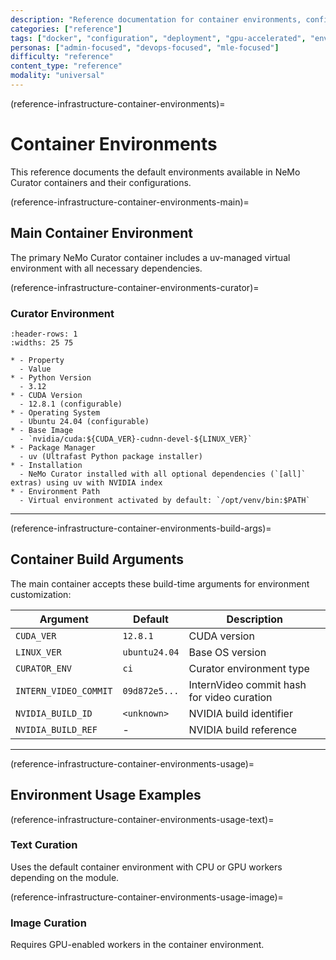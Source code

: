 ```yaml
---
description: "Reference documentation for container environments, configurations, and deployment variables in NeMo Curator"
categories: ["reference"]
tags: ["docker", "configuration", "deployment", "gpu-accelerated", "environments"]
personas: ["admin-focused", "devops-focused", "mle-focused"]
difficulty: "reference"
content_type: "reference"
modality: "universal"
---
```


(reference-infrastructure-container-environments)=

# Container Environments

This reference documents the default environments available in NeMo Curator containers and their configurations.

(reference-infrastructure-container-environments-main)=

## Main Container Environment

The primary NeMo Curator container includes a uv-managed virtual environment with all necessary dependencies.

(reference-infrastructure-container-environments-curator)=

### Curator Environment

```{list-table} Curator Environment Configuration
:header-rows: 1
:widths: 25 75

* - Property
  - Value
* - Python Version
  - 3.12
* - CUDA Version
  - 12.8.1 (configurable)
* - Operating System
  - Ubuntu 24.04 (configurable)
* - Base Image
  - `nvidia/cuda:${CUDA_VER}-cudnn-devel-${LINUX_VER}`
* - Package Manager
  - uv (Ultrafast Python package installer)
* - Installation
  - NeMo Curator installed with all optional dependencies (`[all]` extras) using uv with NVIDIA index
* - Environment Path
  - Virtual environment activated by default: `/opt/venv/bin:$PATH`
```

---

(reference-infrastructure-container-environments-build-args)=

## Container Build Arguments

The main container accepts these build-time arguments for environment customization:

| Argument | Default | Description |
|----------|---------|-------------|
| `CUDA_VER` | `12.8.1` | CUDA version |
| `LINUX_VER` | `ubuntu24.04` | Base OS version |
| `CURATOR_ENV` | `ci` | Curator environment type |
| `INTERN_VIDEO_COMMIT` | `09d872e5...` | InternVideo commit hash for video curation |
| `NVIDIA_BUILD_ID` | `<unknown>` | NVIDIA build identifier |
| `NVIDIA_BUILD_REF` | - | NVIDIA build reference |

---

(reference-infrastructure-container-environments-usage)=

## Environment Usage Examples

(reference-infrastructure-container-environments-usage-text)=

### Text Curation

Uses the default container environment with CPU or GPU workers depending on the module.

(reference-infrastructure-container-environments-usage-image)=

### Image Curation

Requires GPU-enabled workers in the container environment.
